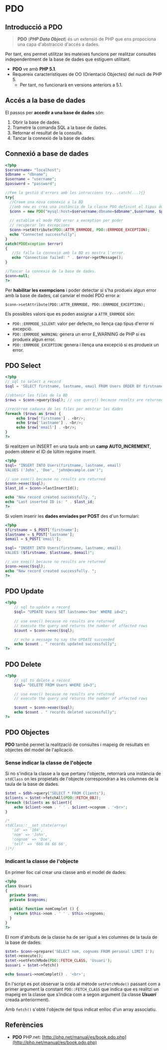 # PDO 

## Introducció a PDO

> **PDO** (_**PHP Data Object**_) és un extensió de PHP que ens propociona una capa d'abstracció d'accés a dades.

Per tant, ens permet utilitzar les mateixes funcions per realitzar consultes independentment de la base de dades que estiguem utilitant.

* **PDO** ve amb **PHP 5.1**.
* Requereix característiques de OO (Orientació Objectes) del nucli de PHP 5.
  * Per tant, no funcionarà en versions anteriors a 5.1.

## Accés a la base de dades
  
El passos per **accedir a una base de dades** són:

1. Obrir la base de dades.
2. Trametre la comanda SQL a la base de dades.
3. Retornar el resultat de la consulta.
4. Tancar la connexió de la base de dades.

## Connexió a base de dades

```php
<?php
$servername= "localhost";
$dbname = "dbname";
$username = "username";
$password = "password";

//Fem la gestió d'errors amb les intruccions try...catch(...){}
try{
  //Creem una nova connexió a la BD
  //amb new es crea una instància de la classe PDO definint el tipus de basde de dades, nom de la base de dades, usuari i password.
  $conn = new PDO("mysql:host=$servername;dbname=$dbname",$username, $password);
  
  // establim el mode PDO error a exception per poder
  // recuperar les excepcions
  $conn->setAttribute(PDO::ATTR_ERRMODE, PDO::ERRMODE_EXCEPTION);
  echo "Connected successfully";
}
catch(PDOException $error)
{
   //Si falla la connexió amb la BD es mostra l'error.
   echo "Connection failed: " . $error->getMessage();
}

//Tancar la connexió de la base de dades.
$conn=null;
?>
```

Per **habilitar les exempcions** i poder detectar si s'ha produeix algun error amb la base de dades, cal canviar el model PDO error a:

`$conn->setAttribute(PDO::ATTR_ERRMODE, PDO::ERRMODE_EXCEPTION);`

Els possibles valors que es poden assignar a `ATTR_ERRMODE` són:
* `PDO::ERRMODE_SILENT`: valor per defecte, no llença cap tipus d'error ni excepció.
* `PDO::ERRMODE_WARNING`: genera un error E_WARNING de PHP si es produeix algun error.
* `PDO::ERRMODE_EXCEPTION`: genera i llença una excepció si es produeix un error.

## PDO Select

```php
<?php
// sql to select a record
$sql = 'SELECT firstname, lastname, email FROM Users ORDER BY firstname';

//obtenir les files de la BD
$rows = $conn->query($sql);	// use query() because results are returned

//recorrem cadauna de les files per mostrar les dades
foreach ($rows as $row) {
	 echo $row['firstname'] . <br/>;
	 echo $row['lastname'] . <br/>;
	 echo $row['email'] . <br/>;
}
?>
```

Si realitzem un INSERT en una taula amb un **camp AUTO_INCREMENT**, podem obtenir el ID de lúltim registre inserit.

```php
<?php
$sql= "INSERT INTO Users(firstname, lastname, email)
VALUES ('John', 'Doe', 'john@example.com')";

// use exec() because no results are returned
$conn->exec($sql);
$last_id = $conn->lastInsertId();

echo "New record created successfully. ";
echo "Last inserted ID is: " . $last_id;
?>
```

Si volem inserir les **dades enviades per POST** des d'un formulari:

```php
<?php
$firstname = $_POST['firstname'];
$lastname = $_POST['lastname'];
$email = $_POST['email'];

$sql= "INSERT INTO Users(firstname, lastname, email)
VALUES ($firstname, $lastname, $email)";

// use exec() because no results are returned
$conn->exec($sql);
echo "New record created successfully. ";
?>
```

## PDO Update
```php
<?php
	// sql to update a record
	$sql= "UPDATE Users SET lastname='Doe' WHERE id=2";
	
	// use exec() because no results are returned
	// execute the query and returns the number of affected rows
	$count = $conn->exec($sql);

	// echo a message to say the UPDATE succeeded
	echo $count . " records updated successfully";
?>
```

## PDO Delete

```php
<?php
	// sql to delete a record
	$sql= "DELETE FROM Users WHERE id=3";

	// use exec() because no results are returned
	// execute the query and returns the number of affected rows

	$count = $conn->exec($sql);
	echo $count . " records deleted successfully";
?>
```

## PDO Objectes

**PDO** també permet la realització de consultes i mapeig de resultats en objectes del model de l'aplicació.

### Sense indicar la classe de l'objecte

Si no s'indica la classe a la que pertany l'objecte, retornarà una instància de `stdClass` on les propietats de l'objecte correspondran a les columnes de la taula de la base de dades.

```php
$stmt = $dbh->query("SELECT * FROM Clients");
$clients = $stmt->fetchAll(PDO::FETCH_OBJ);
foreach ($clients as $client){
    echo $client->nom . ' ' . $client->cognom . '<br>';
}

/*
stdClass::__set_state(array(
   'id' => '104',
   'nom' => 'John',
   'cognom' => 'Doe',
   'telf' => '666 66 66 66',
))*/
```

### Indicant la classe de l'objecte

En primer lloc cal crear una classe amb el model de dades:

```php
<?php
class Usuari
{
  private $nom;
  private $cognoms;

  public function nomComplet () {
    return $this->nom . ' ' . $this->cognoms;
  }
}
?>
```

El nom d'atributs de la classe ha de ser igual a les columnes de la taula de la base de dades:

```php
$stmt= $conn->prepare('SELECT nom, cognoms FROM personal LIMIT 1');
$stmt->execute();
$stmt->setFetchMode(PDO::FETCH_CLASS, 'Usuari');
$usuari = $stmt->fetch()

echo $usuari->nomComplet() . '<br>';
```

En l'script es pot observar la crida al mètode `setFetchMode()` passant com a primer argument la constant `PDO::FETCH_CLASS` que indica que es realitzi un mapeig en la classe que s’indica com a segon argument (la classe **_Usuari_** creada anteriorment).

Amb `fetch()` s'obté l'objecte del tipus indicat enlloc d'un array associatiu.

## Referències

* **PDO** PHP.net: [http://php.net/manual/es/book.pdo.php](http://php.net/manual/es/book.pdo.php)